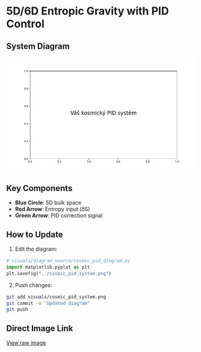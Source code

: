 # 5D/6D Entropic Gravity with PID Control

## System Diagram
![PID Control System](https://raw.githubusercontent.com/marekzajda/5D_6D-theory-of-entropic-gravity/main/visuals/cosmic_pid_system.png)

## Key Components
- **Blue Circle**: 5D bulk space
- **Red Arrow**: Entropy input (δS)
- **Green Arrow**: PID correction signal

## How to Update
1. Edit the diagram:
```python
# visuals/diagram_source/cosmic_pid_diagram.py
import matplotlib.pyplot as plt
plt.savefig("../cosmic_pid_system.png")
```
2. Push changes:
```bash
git add visuals/cosmic_pid_system.png
git commit -m "Updated diagram"
git push
```

## Direct Image Link
[View raw image](https://raw.githubusercontent.com/marekzajda/5D_6D-theory-of-entropic-gravity/main/visuals/cosmic_pid_system.png)
